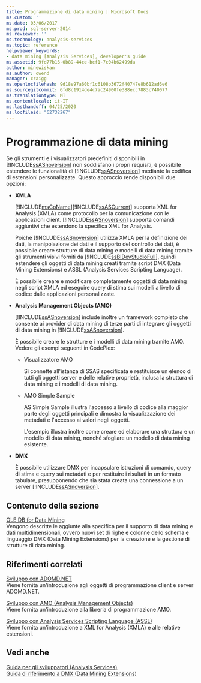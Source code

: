 ```yaml
---
title: Programmazione di data mining | Microsoft Docs
ms.custom: ''
ms.date: 03/06/2017
ms.prod: sql-server-2014
ms.reviewer: ''
ms.technology: analysis-services
ms.topic: reference
helpviewer_keywords:
- data mining [Analysis Services], developer's guide
ms.assetid: 9fd77b16-0b89-44ce-bcf1-7c04b62499da
author: minewiskan
ms.author: owend
manager: craigg
ms.openlocfilehash: 9d18e97a60bf1c6108b3672f40747e8b612ad6e6
ms.sourcegitcommit: 6fd8c1914de4c7ac24900fe388ecc7883c740077
ms.translationtype: MT
ms.contentlocale: it-IT
ms.lasthandoff: 04/25/2020
ms.locfileid: "62732267"
---
```

# <a name="data-mining-programming"></a>Programmazione di data mining
  Se gli strumenti e i visualizzatori predefiniti disponibili in [!INCLUDE[ssASnoversion](../../includes/ssasnoversion-md.md)] non soddisfano i propri requisiti, è possibile estendere le funzionalità di [!INCLUDE[ssASnoversion](../../includes/ssasnoversion-md.md)] mediante la codifica di estensioni personalizzate. Questo approccio rende disponibili due opzioni:  
  
-   **XMLA**  
  
     [!INCLUDE[msCoName](../../includes/msconame-md.md)][!INCLUDE[ssASCurrent](../../includes/ssascurrent-md.md)] supporta XML for Analysis (XMLA) come protocollo per la comunicazione con le applicazioni client. [!INCLUDE[ssASnoversion](../../includes/ssasnoversion-md.md)] supporta comandi aggiuntivi che estendono la specifica XML for Analysis.  
  
     Poiché [!INCLUDE[ssASnoversion](../../includes/ssasnoversion-md.md)] utilizza XMLA per la definizione dei dati, la manipolazione dei dati e il supporto del controllo dei dati, è possibile creare strutture di data mining e modelli di data mining tramite gli strumenti visivi forniti da [!INCLUDE[ssBIDevStudioFull](../../includes/ssbidevstudiofull-md.md)], quindi estendere gli oggetti di data mining creati tramite script DMX (Data Mining Extensions) e ASSL (Analysis Services Scripting Language).  
  
     È possibile creare e modificare completamente oggetti di data mining negli script XMLA ed eseguire query di stima sui modelli a livello di codice dalle applicazioni personalizzate.  
  
-   **Analysis Management Objects (AMO)**  
  
     [!INCLUDE[ssASnoversion](../../includes/ssasnoversion-md.md)] include inoltre un framework completo che consente ai provider di data mining di terze parti di integrare gli oggetti di data mining in [!INCLUDE[ssASnoversion](../../includes/ssasnoversion-md.md)].  
  
     È possibile creare le strutture e i modelli di data mining tramite AMO. Vedere gli esempi seguenti in CodePlex:  
  
    -   Visualizzatore AMO  
  
         Si connette all'istanza di SSAS specificata e restituisce un elenco di tutti gli oggetti server e delle relative proprietà, inclusa la struttura di data mining e i modelli di data mining.  
  
    -   AMO Simple Sample  
  
         AS Simple Sample illustra l'accesso a livello di codice alla maggior parte degli oggetti principali e dimostra la visualizzazione dei metadati e l'accesso ai valori negli oggetti.  
  
         L'esempio illustra inoltre come creare ed elaborare una struttura e un modello di data mining, nonché sfogliare un modello di data mining esistente.  
  
-   **DMX**  
  
     È possibile utilizzare DMX per incapsulare istruzioni di comando, query di stima e query sui metadati e per restituire i risultati in un formato tabulare, presupponendo che sia stata creata una connessione a un server [!INCLUDE[ssASnoversion](../../includes/ssasnoversion-md.md)].  
  
## <a name="in-this-section"></a>Contenuto della sezione  
 [OLE DB for Data Mining](../../../2014/analysis-services/dev-guide/ole-db-for-data-mining.md)  
 Vengono descritte le aggiunte alla specifica per il supporto di data mining e dati multidimensionali, ovvero nuovi set di righe e colonne dello schema e linguaggio DMX (Data Mining Extensions) per la creazione e la gestione di strutture di data mining.  
  
## <a name="related-reference"></a>Riferimenti correlati  
 [Sviluppo con ADOMD.NET](https://docs.microsoft.com/bi-reference/adomd/developing-with-adomd-net)  
 Viene fornita un'introduzione agli oggetti di programmazione client e server ADOMD.NET.  
  
 [Sviluppo con AMO &#40;Analysis Management Objects&#41;](https://docs.microsoft.com/bi-reference/amo/developing-with-analysis-management-objects-amo)  
 Viene fornita un'introduzione alla libreria di programmazione AMO.  
  
 [Sviluppo con Analysis Services Scripting Language &#40;ASSL&#41;](../multidimensional-models/scripting-language-assl/developing-with-analysis-services-scripting-language-assl.md)  
 Viene fornita un'introduzione a XML for Analysis (XMLA) e alle relative estensioni.  
  
## <a name="see-also"></a>Vedi anche  
 [Guida per gli sviluppatori &#40;Analysis Services&#41;](../analysis-services-developer-documentation.md)   
 [Guida di riferimento a DMX &#40;Data Mining Extensions&#41;](/sql/dmx/data-mining-extensions-dmx-reference)  
  
  
